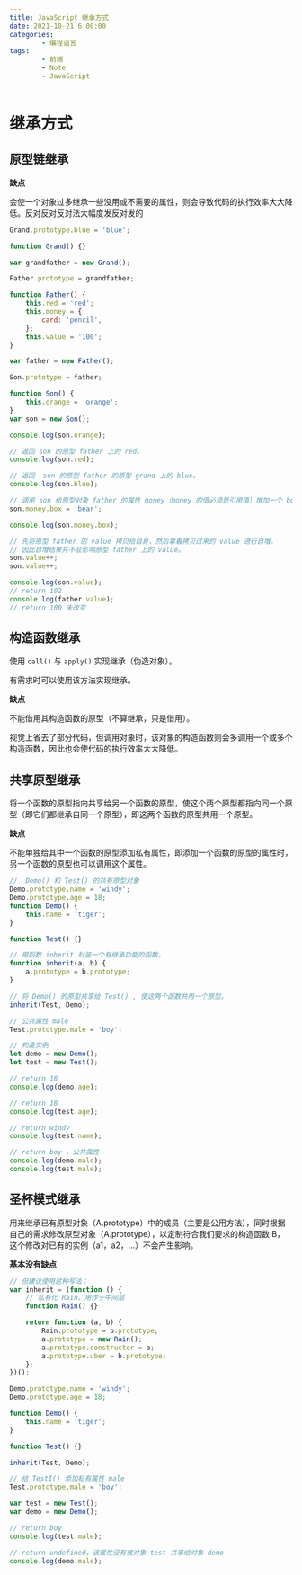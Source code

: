 ```yaml
---
title: JavaScript 继承方式
date: 2021-10-21 6:00:00
categories:
        - 编程语言
tags:
        - 前端
        - Note
        - JavaScript
---
```


# 继承方式

## 原型链继承

**缺点**

会使一个对象过多继承一些没用或不需要的属性，则会导致代码的执行效率大大降低。反对反对反对法大幅度发反对发的

```JavaScript
Grand.prototype.blue = 'blue';

function Grand() {}

var grandfather = new Grand();

Father.prototype = grandfather;

function Father() {
	this.red = 'red';
	this.money = {
		card: 'pencil',
	};
	this.value = '100';
}

var father = new Father();

Son.prototype = father;

function Son() {
	this.orange = 'orange';
}
var son = new Son();

console.log(son.orange);

// 返回 son 的原型 father 上的 red。
console.log(son.red);

// 返回  son 的原型 father 的原型 grand 上的 blue。
console.log(son.blue);

// 调用 son 给原型对象 father 的属性 money（money 的值必须是引用值）增加一个 box。
son.money.box = 'bear';

console.log(son.money.box);

// 先将原型 father 的 value 拷贝给自身，然后拿着拷贝过来的 value 进行自增。
// 因此自增结果并不会影响原型 father 上的 value。
son.value++;
son.value++;

console.log(son.value);
// return 102
console.log(father.value);
// return 100 未改变

```

## 构造函数继承

使用 `call()` 与 `apply()` 实现继承（伪造对象）。

有需求时可以使用该方法实现继承。

**缺点**

不能借用其构造函数的原型（不算继承，只是借用）。

视觉上省去了部分代码，但调用对象时，该对象的构造函数则会多调用一个或多个构造函数，因此也会使代码的执行效率大大降低。

## 共享原型继承

将一个函数的原型指向共享给另一个函数的原型，使这个两个原型都指向同一个原型（即它们都继承自同一个原型），即这两个函数的原型共用一个原型。

**缺点**

不能单独给其中一个函数的原型添加私有属性，即添加一个函数的原型的属性时，另一个函数的原型也可以调用这个属性。

```JavaScript
//  Demo() 和 Test() 的共有原型对象
Demo.prototype.name = 'windy';
Demo.prototype.age = 18;
function Demo() {
	this.name = 'tiger';
}

function Test() {}

// 用函数 inherit 封装一个有继承功能的函数。
function inherit(a, b) {
	a.prototype = b.prototype;
}

// 将 Demo() 的原型共享给 Test() , 使这两个函数共用一个原型。
inherit(Test, Demo);

// 公共属性 male
Test.prototype.male = 'boy';

// 构造实例
let demo = new Demo();
let test = new Test();

// return 18
console.log(demo.age);

// return 18
console.log(test.age);

// return windy
console.log(test.name);

// return boy ，公共属性
console.log(demo.male);
console.log(test.male);

```

## 圣杯模式继承

用来继承已有原型对象（A.prototype）中的成员（主要是公用方法），同时根据自己的需求修改原型对象（A.prototype），以定制符合我们要求的构造函数 B，这个修改对已有的实例（a1，a2，…）不会产生影响。

**基本没有缺点**

```JavaScript
// 但建议使用这种写法：
var inherit = (function () {
	// 私有化 Rain，用作于中间层
	function Rain() {}

	return function (a, b) {
		Rain.prototype = b.prototype;
		a.prototype = new Rain();
		a.prototype.constructor = a;
		a.prototype.uber = b.prototype;
	};
})();

Demo.prototype.name = 'windy';
Demo.prototype.age = 18;

function Demo() {
	this.name = 'tiger';
}

function Test() {}

inherit(Test, Demo);

// 给 TestI() 添加私有属性 male
Test.prototype.male = 'boy';

var test = new Test();
var demo = new Demo();

// return boy
console.log(test.male);

// return undefined，该属性没有被对象 test 共享给对象 demo
console.log(demo.male);

```

